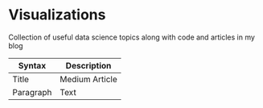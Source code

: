 # Visualizations

Collection of useful data science topics along with code and articles in my blog

| Syntax | Description |
| ----------- | ----------- |
| Title | Medium Article | Repo Link
| Paragraph | Text |
